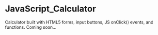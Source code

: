 # JavaScript_Calculator
Calculator built with HTML5 forms, input buttons, JS onClick() events, and functions. Coming soon...
